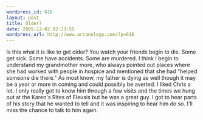 ```yaml
--- 
wordpress_id: 616
layout: post
title: Older?
date: 2005-12-02 02:23:55
wordpress_url: http://www.arcanology.com/?p=616
---
```

Is this what it is like to get older? You watch your friends begin to die. Some get sick. Some have accidents. Some are murdered. I think I begin to understand my grandmother more, who always pointed out places where she had worked with people in hospice and mentioned that she had "helped someone die there." As most know, my father is dying as well though it may be a year or more in coming and could possibly be averted. I liked Chris a lot. I only really got to know him through a few visits and the times we hung out at the Karen's Rites of Eleusis but he was a great guy. I got to hear parts of his story that he wanted to tell and it was inspiring to hear him do so. I'll miss the chance to talk to him again.